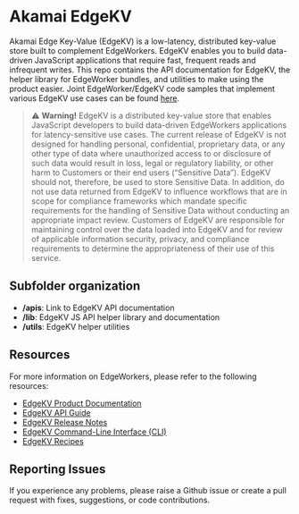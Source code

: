 # Akamai EdgeKV 
Akamai Edge Key-Value (EdgeKV) is a low-latency, distributed key-value store built to complement EdgeWorkers. EdgeKV enables you to build data-driven JavaScript applications that require fast, frequent reads and infrequent writes. This repo contains the API documentation for EdgeKV, the helper library for EdgeWorker bundles, and utilities to make using the product easier. Joint EdgeWorker/EdgeKV code samples that implement various EdgeKV use cases can be found [here](https://github.com/akamai/edgeworkers-examples/tree/master/edgecompute/examples).

> :warning: **Warning!**
> EdgeKV is a distributed key-value store that enables JavaScript developers to build data-driven EdgeWorkers applications for latency-sensitive use cases. The current release of EdgeKV is not designed for handling personal, confidential, proprietary data, or any other type of data where unauthorized access to or disclosure of such data would result in loss, legal or regulatory liability, or other harm to Customers or their end users (“Sensitive Data”). EdgeKV should not, therefore, be used to store Sensitive Data. In addition, do not use data returned from EdgeKV to influence workflows that are in scope for compliance frameworks which mandate specific requirements for the handling of Sensitive Data without conducting an appropriate impact review. Customers of EdgeKV are responsible for maintaining control over the data loaded into EdgeKV and for review of applicable information security, privacy, and compliance requirements to determine the appropriateness of their use of this service.

## Subfolder organization
* **/apis**: Link to EdgeKV API documentation
* **/lib**: EdgeKV JS API helper library and documentation 
* **/utils**: EdgeKV helper utilities

## Resources
For more information on EdgeWorkers, please refer to the following resources:
* [EdgeKV Product Documentation](https://techdocs.akamai.com/edgekv/docs)
* [EdgeKV API Guide](https://techdocs.akamai.com/edgekv/reference/api)
* [EdgeKV Release Notes](https://techdocs.akamai.com/edgekv/changelog)
* [EdgeKV Command-Line Interface (CLI)](https://github.com/akamai/cli-edgeworkers/blob/master/docs/edgekv_cli.md)
* [EdgeKV Recipes](https://techdocs.akamai.com/edgekv/recipes/send-a-constructed-response-to-a-web-page)

## Reporting Issues
If you experience any problems, please raise a Github issue or create a pull request with fixes, suggestions, or code contributions.
